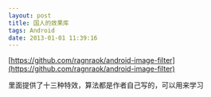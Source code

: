 ```yaml
---
layout: post
title: 国人的效果库
tags: Android
date: 2013-01-01 11:39:16
---
```


[https://github.com/ragnraok/android-image-filter](https://github.com/ragnraok/android-image-filter)

里面提供了十三种特效，算法都是作者自己写的，可以用来学习

